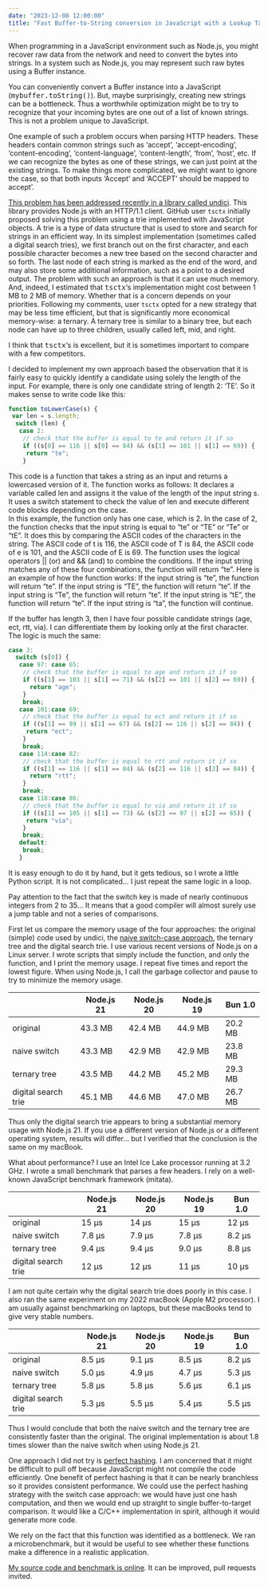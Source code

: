 ```yaml
---
date: "2023-12-08 12:00:00"
title: "Fast Buffer-to-String conversion in JavaScript with a Lookup Table"
---
```




When programming in a JavaScript environment such as Node.js, you might recover raw data from the network and need to convert the bytes into strings. In a system such as Node.js, you may represent such raw bytes using a Buffer instance.

You can conveniently convert a Buffer instance into a JavaScript (<tt>mybuffer.toString()</tt>). But, maybe surprisingly, creating new strings can be a bottleneck. Thus a worthwhile optimization might be to try to recognize that your incoming bytes are one out of a list of known strings. This is not a problem unique to JavaScript.

One example of such a problem occurs when parsing HTTP headers. These headers contain common strings such as  &lsquo;accept&rsquo;, &lsquo;accept-encoding&rsquo;, &lsquo;content-encoding&rsquo;, &lsquo;content-language&rsquo;, &lsquo;content-length&rsquo;, &lsquo;from&rsquo;, &lsquo;host&rsquo;, etc. If we can recognize the bytes as one of these strings, we can just point at the existing strings. To make things more complicated, we might want to ignore the case, so that both inputs &lsquo;Accept&rsquo; and &lsquo;ACCEPT&rsquo; should be mapped to accept&rsquo;.

[This problem has been addressed recently in a library called undici](https://github.com/nodejs/undici/pull/2501). This library provides Node.js with an HTTP/1.1 client. GitHub user `tsctx` initially proposed solving this problem using a trie implemented with JavaScript objects. A trie is a type of data structure that is used to store and search for strings in an efficient way. In its simplest implementation (sometimes called a digital search tries), we first branch out on the first character, and each possible character becomes a new tree based on the second character and so forth. The last node of each string is marked as the end of the word, and may also store some additional information, such as a point to a desired output. The problem with such an approach is that it can use much memory. And, indeed, I estimated that <tt>tsctx</tt>&lsquo;s implementation might cost between 1 MB to 2 MB of memory. Whether that is a concern depends on your priorities. Following my comments, user `tsctx` opted for a new strategy that may be less time efficient, but that is significantly more economical memory-wise: a ternary. A ternary tree is similar to a binary tree, but each node can have up to three children, usually called left, mid, and right.

I think that <tt>tsctx</tt>&lsquo;s is excellent, but it is sometimes important to compare with a few competitors.

I decided to implement my own approach based the observation that it is fairly easy to quickly identify a candidate using solely the length of the input. For example, there is only one candidate string of length 2: &lsquo;TE&rsquo;. So it makes sense to write code like this:
```JavaScript
function toLowerCase(s) {
 var len = s.length;
  switch (len) {
   case 2:
    // check that the buffer is equal to te and return it if so
    if ((s[0] == 116 || s[0] == 84) && (s[1] == 101 || s[1] == 69)) {
     return "te";
    }

```


This code is a function that takes a string as an input and returns a lowercased version of it. The function works as follows: It declares a variable called len and assigns it the value of the length of the input string s. It uses a switch statement to check the value of len and execute different code blocks depending on the case.<br/>
In this example, the function only has one case, which is 2. In the case of 2, the function checks that the input string is equal to &ldquo;te&rdquo; or &ldquo;TE&rdquo; or &ldquo;Te&rdquo; or &ldquo;tE&rdquo;. It does this by comparing the ASCII codes of the characters in the string. The ASCII code of t is 116, the ASCII code of T is 84, the ASCII code of e is 101, and the ASCII code of E is 69. The function uses the logical operators || (or) and &amp;&amp; (and) to combine the conditions. If the input string matches any of these four combinations, the function will return &ldquo;te&rdquo;. Here is an example of how the function works: If the input string is &ldquo;te&rdquo;, the function will return &ldquo;te&rdquo;. If the input string is &ldquo;TE&rdquo;, the function will return &ldquo;te&rdquo;. If the input string is &ldquo;Te&rdquo;, the function will return &ldquo;te&rdquo;. If the input string is &ldquo;tE&rdquo;, the function will return &ldquo;te&rdquo;. If the input string is &ldquo;ta&rdquo;, the function will continue.

If the buffer has length 3, then I have four possible candidate strings (age, ect, rtt, via). I can differentiate them by looking only at the first character. The logic is much the same:
```JavaScript
case 3:
  switch (s[0]) {
   case 97: case 65:
    // check that the buffer is equal to age and return it if so
    if ((s[1] == 103 || s[1] == 71) && (s[2] == 101 || s[2] == 69)) {
      return "age";
    }
    break;
   case 101:case 69:
    // check that the buffer is equal to ect and return it if so
    if ((s[1] == 99 || s[1] == 67) && (s[2] == 116 || s[2] == 84)) {
     return "ect";
    }
    break;
   case 114:case 82:
    // check that the buffer is equal to rtt and return it if so
    if ((s[1] == 116 || s[1] == 84) && (s[2] == 116 || s[2] == 84)) {
      return "rtt";
    }
    break;
   case 118:case 86:
    // check that the buffer is equal to via and return it if so
    if ((s[1] == 105 || s[1] == 73) && (s[2] == 97 || s[2] == 65)) {
     return "via";
    }
    break;
   default:
    break;
   }

```


It is easy enough to do it by hand, but it gets tedious, so I wrote a little Python script. It is not complicated&hellip; I just repeat the same logic in a loop.

Pay attention to the fact that the switch key is made of nearly continuous integers from 2 to 35&hellip; It means that a good compiler will almost surely use a jump table and not a series of comparisons.

First let us compare the memory usage of the four approaches: the original (simple) code used by undici, the [naive switch-case approach](https://github.com/lemire/Code-used-on-Daniel-Lemire-s-blog/blob/master/2023/12/07/switch.js), the ternary tree and the digital search trie. I use various recent versions of Node.js on a Linux server. I wrote scripts that simply include the function, and only the function, and I print the memory usage. I repeat five times and report the lowest figure. When using Node.js, I call the garbage collector and pause to try to minimize the memory usage.

&nbsp;                   |Node.js 21               |Node.js 20               |Node.js 19               |Bun 1.0                  |
-------------------------|-------------------------|-------------------------|-------------------------|-------------------------|
original                 |43.3 MB                  |42.4 MB                  |44.9 MB                  |20.2 MB                  |
naive switch             |43.3 MB                  |42.9 MB                  |42.9 MB                  |23.8 MB                  |
ternary tree             |43.5 MB                  |44.2 MB                  |45.2 MB                  |29.3 MB                  |
digital search trie      |45.1 MB                  |44.6 MB                  |47.0 MB                  |26.7 MB                  |


Thus only the digital search trie appears to bring a substantial memory usage with Node.js 21. If you use a different version of Node.js or a different operating system, results will differ&hellip; but I verified that the conclusion is the same on my macBook.

What about performance? I use an Intel Ice Lake processor running at 3.2 GHz. I wrote a small benchmark that parses a few headers. I rely on a well-known JavaScript benchmark framework (mitata).

&nbsp;                   |Node.js 21               |Node.js 20               |Node.js 19               |Bun 1.0                  |
-------------------------|-------------------------|-------------------------|-------------------------|-------------------------|
original                 |15 µs                   |14 µs                   |15 µs                   |12 µs                   |
naive switch             |7.8 µs                  |7.9 µs                  |7.8 µs                  |8.2 µs                  |
ternary tree             |9.4 µs                  |9.4 µs                  |9.0 µs                  |8.8 µs                  |
digital search trie      |12 µs                   |12 µs                   |11 µs                   |10 µs                   |


I am not quite certain why the digital search trie does poorly in this case. I also ran the same experiment on my 2022 macBook (Apple M2 processor). I am usually against benchmarking on laptops, but these macBooks tend to give very stable numbers.

&nbsp;                   |Node.js 21               |Node.js 20               |Node.js 19               |Bun 1.0                  |
-------------------------|-------------------------|-------------------------|-------------------------|-------------------------|
original                 |8.5 µs                  |9.1 µs                  |8.5 µs                  |8.2 µs                  |
naive switch             |5.0 µs                  |4.9 µs                  |4.7 µs                  |5.3 µs                  |
ternary tree             |5.8 µs                  |5.8 µs                  |5.6 µs                  |6.1 µs                  |
digital search trie      |5.3 µs                  |5.5 µs                  |5.4 µs                  |5.5 µs                  |


Thus I would conclude that both the naive switch and the ternary tree are consistently faster than the original. The original implementation is about 1.8 times slower than the naive switch when using Node.js 21.

One approach I did not try is [perfect hashing](/lemire/blog/2023/07/14/recognizing-string-prefixes-with-simd-instructions/). I am concerned that it might be difficult to pull off because JavaScript might not compile the code efficiently. One benefit of perfect hashing is that it can be nearly branchless so it provides consistent performance. We could use the perfect hashing strategy with the switch case approach: we would have just one hash computation, and then we would end up straight to single buffer-to-target comparison. It would like a C/C++ implementation in spirit, although it would generate more code.

We rely on the fact that this function was identified as a bottleneck. We ran a microbenchmark, but it would be useful to see whether these functions make a difference in a realistic application.

[My source code and benchmark is online](https://github.com/lemire/Code-used-on-Daniel-Lemire-s-blog/tree/master/2023/12/07). It can be improved, pull requests invited.


